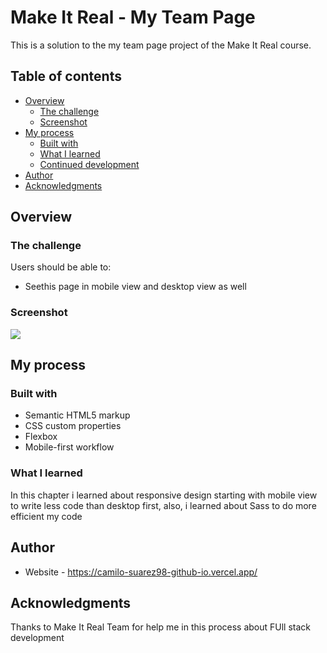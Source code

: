 # Make It Real - My Team Page

This is a solution to the my team page project of the Make It Real course.

## Table of contents

- [Overview](#overview)
  - [The challenge](#the-challenge)
  - [Screenshot](#screenshot)
- [My process](#my-process)
  - [Built with](#built-with)
  - [What I learned](#what-i-learned)
  - [Continued development](#continued-development)
- [Author](#author)
- [Acknowledgments](#acknowledgments)

## Overview

### The challenge

Users should be able to:

- Seethis page in mobile view and desktop view as well

### Screenshot

![](./screenshot.jpg)

## My process

### Built with

- Semantic HTML5 markup
- CSS custom properties
- Flexbox
- Mobile-first workflow

### What I learned

In this chapter i learned about responsive design starting with mobile view to write less code than desktop first, also, i learned about Sass to do more efficient my code

## Author

- Website - https://camilo-suarez98-github-io.vercel.app/

## Acknowledgments

Thanks to Make It Real Team for help me in this process about FUll stack development